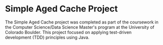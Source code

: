 # Simple Aged Cache Project
The Simple Aged Cache project was completed as part of the coursework in the Computer Science/Data Science Master's program at the University of Colorado Boulder. This project focused on applying test-driven development (TDD) principles using Java.
